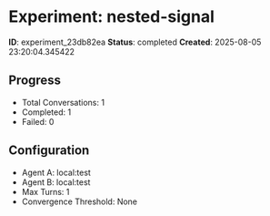 # Experiment: nested-signal

**ID**: experiment_23db82ea
**Status**: completed
**Created**: 2025-08-05 23:20:04.345422

## Progress

- Total Conversations: 1
- Completed: 1
- Failed: 0

## Configuration

- Agent A: local:test
- Agent B: local:test
- Max Turns: 1
- Convergence Threshold: None
